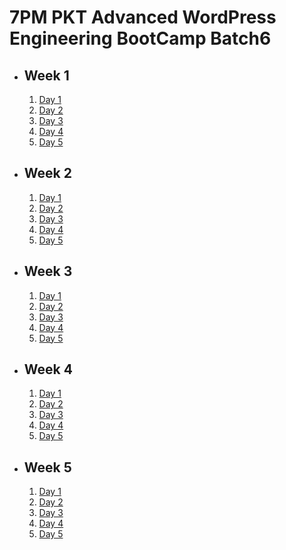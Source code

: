# 7PM PKT Advanced WordPress Engineering BootCamp Batch6

- ## Week 1

   1. [Day 1](https://www.facebook.com/iCodeguru/videos/1079639590131188)
   2. [Day 2](https://www.facebook.com/iCodeguru/videos/922553386450345)
   3. [Day 3](https://www.facebook.com/iCodeguru/videos/1330399325037896)
   4. [Day 4](https://www.facebook.com/watch/?v=1222976458977607)
   5. [Day 5](https://www.facebook.com/watch/?v=2392792051052010)

- ## Week 2

   1. [Day 1](https://www.facebook.com/watch/?v=1119223769774509)
   2. [Day 2](https://www.facebook.com/iCodeguru/videos/591238493470194)
   3. [Day 3](https://www.facebook.com/watch/?v=1079141083541282)
   4. [Day 4](https://www.facebook.com/iCodeguru/videos/556493600349108)
   5. [Day 5](https://www.facebook.com/iCodeguru/videos/1309826366852318)

- ## Week 3

   1. [Day 1](https://www.facebook.com/watch/?v=1104530674362219)
   2. [Day 2](https://www.facebook.com/watch/?v=8915193795210316)
   3. [Day 3](https://www.facebook.com/watch/?v=1735259830596300)
   4. [Day 4](https://www.facebook.com/watch/?v=1748867609195667)
   5. [Day 5](https://www.facebook.com/watch/?v=553303857315758)

- ## Week 4

   1. [Day 1](https://www.facebook.com/iCodeguru/videos/606509951806032)
   2. [Day 2](https://www.facebook.com/watch/?v=1049587460260018)
   3. [Day 3](https://www.facebook.com/watch/?v=1272791753992285)
   4. [Day 4](https://www.facebook.com/iCodeguru/videos/578908654828307)
   5. [Day 5](https://www.facebook.com/watch/?v=1256673838998481)

- ## Week 5

   1. [Day 1](https://www.facebook.com/watch/?v=3952437628321250)
   2. [Day 2](https://www.facebook.com/iCodeguru/videos/1732343650879509)
   3. [Day 3](https://www.facebook.com/iCodeguru/videos/552209564289455)
   4. [Day 4](https://www.facebook.com/watch/?v=944144574297848)
   5. [Day 5](https://www.facebook.com/iCodeguru/videos/8912340322137371)

<!-- - ## Week 6

   1. [Day 1](https://www.facebook.com/iCodeguru/videos/594053626650560)
   2. [Day 2]()
   3. [Day 3](https://www.facebook.com/iCodeguru/videos/604959598655254)
   4. [Day 4]()
   5. [Day 5]() -->

<!-- - ## Week 

   1. [Day 1]()
   2. [Day 2]()
   3. [Day 3]()
   4. [Day 4]()
   5. [Day 5]() -->